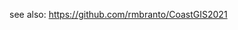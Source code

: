 see also: <a href="https://github.com/rmbranto/CoastGIS2021">https://github.com/rmbranto/CoastGIS2021</a>
